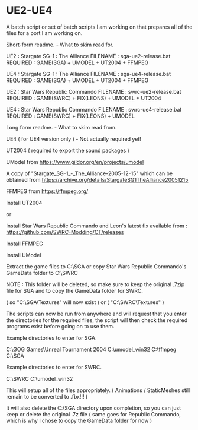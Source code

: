 # UE2-UE4
A batch script or set of batch scripts I am working on that prepares all of the files for a port I am working on.

Short-form readme.			- What to skim read for.

UE2			: Stargate SG-1 : The Alliance
FILENAME	: sga-ue2-release.bat
REQUIRED	: GAME(SGA) + UMODEL + UT2004 + FFMPEG

UE4			: Stargate SG-1 : The Alliance
FILENAME	: sga-ue4-release.bat
REQUIRED	: GAME(SGA) + UMODEL + UT2004 + FFMPEG

UE2			: Star Wars Republic Commando
FILENAME	: swrc-ue2-release.bat
REQUIRED	: GAME(SWRC) + FIX(LEONS) + UMODEL + UT2004

UE4			: Star Wars Republic Commando
FILENAME	: swrc-ue4-release.bat
REQUIRED	: GAME(SWRC) + FIX(LEONS) + UMODEL

Long form readme.			- What to skim read from.

UE4 ( for UE4 version only ) - Not actually required yet!

UT2004 ( required to export the sound packages )

UModel from https://www.gildor.org/en/projects/umodel

A copy of "Stargate_SG-1_-_The_Alliance-2005-12-15" which can be obtained from https://archive.org/details/StargateSG1TheAlliance20051215

FFMPEG from https://ffmpeg.org/

Install UT2004

or

Install Star Wars Republic Commando and Leon's latest fix available from : https://github.com/SWRC-Modding/CT/releases

Install FFMPEG

Install UModel

Extract the game files to C:\SGA or copy Star Wars Republic Commando's GameData folder to C:\SWRC

NOTE : This folder will be deleted, so make sure to keep the original .7zip file for SGA and to copy the GameData folder for SWRC.

( so "C:\SGA\Textures" will now exist ) or ( "C:\SWRC\Textures" )

The scripts can now be run from anywhere and will request that you enter the directories for the required files, the script will then check the required programs exist before going on to use them.

Example directories to enter for SGA.

C:\GOG Games\Unreal Tournament 2004
C:\umodel_win32
C:\ffmpeg
C:\SGA

Example directories to enter for SWRC.

C:\SWRC
C:\umodel_win32

This will setup all of the files appropriately. ( Animations / StaticMeshes still remain to be converted to .fbx!!! )

It will also delete the C:\SGA directory upon completion, so you can just keep or delete the original .7z file ( same goes for Republic Commando, which is why I chose to copy the GameData folder for now )